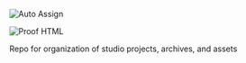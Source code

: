 ![Auto Assign](https://github.com/tdeasy-studio/demo-repository/actions/workflows/auto-assign.yml/badge.svg)

![Proof HTML](https://github.com/tdeasy-studio/demo-repository/actions/workflows/proof-html.yml/badge.svg)

Repo for organization of studio projects, archives, and assets